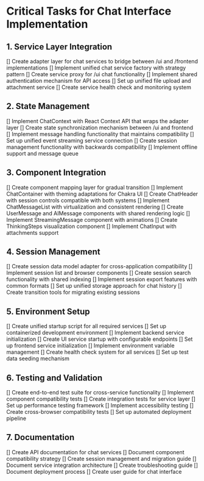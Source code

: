 # Critical Tasks for Chat Interface Implementation

## 1. Service Layer Integration
[] Create adapter layer for chat services to bridge between /ui and /frontend implementations
[] Implement unified chat service factory with strategy pattern
[] Create service proxy for /ui chat functionality
[] Implement shared authentication mechanism for API access
[] Set up unified file upload and attachment service
[] Create service health check and monitoring system

## 2. State Management
[] Implement ChatContext with React Context API that wraps the adapter layer
[] Create state synchronization mechanism between /ui and frontend
[] Implement message handling functionality that maintains compatibility
[] Set up unified event streaming service connection
[] Create session management functionality with backwards compatibility
[] Implement offline support and message queue

## 3. Component Integration
[] Create component mapping layer for gradual transition
[] Implement ChatContainer with theming adaptations for Chakra UI
[] Create ChatHeader with session controls compatible with both systems
[] Implement ChatMessageList with virtualization and consistent rendering
[] Create UserMessage and AIMessage components with shared rendering logic
[] Implement StreamingMessage component with animations
[] Create ThinkingSteps visualization component
[] Implement ChatInput with attachments support

## 4. Session Management
[] Create session data model adapter for cross-application compatibility
[] Implement session list and browser components
[] Create session search functionality with shared indexing
[] Implement session export features with common formats
[] Set up unified storage approach for chat history
[] Create transition tools for migrating existing sessions

## 5. Environment Setup
[] Create unified startup script for all required services
[] Set up containerized development environment
[] Implement backend service initialization
[] Create UI service startup with configurable endpoints
[] Set up frontend service initialization
[] Implement environment variable management
[] Create health check system for all services
[] Set up test data seeding mechanism

## 6. Testing and Validation
[] Create end-to-end test suite for cross-service functionality
[] Implement component compatibility tests
[] Create integration tests for service layer
[] Set up performance testing framework
[] Implement accessibility testing
[] Create cross-browser compatibility tests
[] Set up automated deployment pipeline

## 7. Documentation
[] Create API documentation for chat services
[] Document component compatibility strategy
[] Create session management and migration guide
[] Document service integration architecture
[] Create troubleshooting guide
[] Document deployment process
[] Create user guide for chat interface 